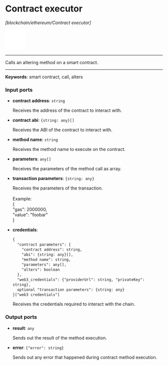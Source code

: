 # Contract executor

_[blockchain/ethereum/Contract executor]_

![icon](</assets/icons/47baa0d3-adcc-4071-8ab3-768676771342.png>)

---

Calls an altering method on a smart contract.<br>

---

__Keywords__: smart contract, call, alters

### Input ports

* __contract address__: ` string `

    Receives the address of the contract to interact with.<br>


* __contract abi__: ` {string: any}[] `

    Receives the ABI of the contract to interact with.<br>


* __method name__: ` string `

    Receives the method name to execute on the contract.<br>


* __parameters__: ` any[] `

    Receives the parameters of the method call as array.<br>


* __transaction parameters__: ` {string: any} `

    Receives the parameters of the transaction.<br>
    <br>
    Example: <br>
    {<br>
      "gas": 2000000,<br>
      "value": "foobar"<br>
    }<br>


* __credentials__: 
    ```
    {
      "contract parameters": {
        "contract address": string,
        "abi": {string: any}[],
        "method name": string,
        "parameters": any[],
        "alters": boolean
      },
      "web3_credentials": {"providerUrl": string, "privateKey": string},
      optional "transaction parameters": {string: any}
    }["web3 credentials"]
    ```

    Receives the credentials required to interact with the chain.<br>

### Output ports

* __result__: ` any `

    Sends out the result of the method execution.<br>


* __error__: ` {"error": string} `

    Sends out any error that happened during contract method execution.<br>

